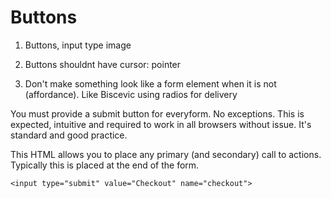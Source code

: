# Buttons

1. Buttons, input type image

2. Buttons shouldnt have cursor: pointer

3. Don't make something look like a form element when it is not (affordance). Like Biscevic using radios for delivery

You must provide a submit button for everyform. No exceptions. This is expected, intuitive and required to work in all browsers without issue. It's standard and good practice.

This HTML allows you to place any primary (and secondary) call to actions. Typically this is placed at the end of the form.

	<input type="submit" value="Checkout" name="checkout">
